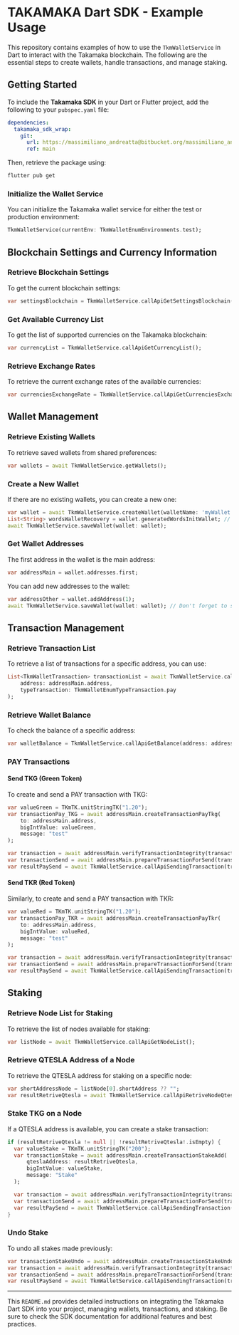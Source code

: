 
# TAKAMAKA Dart SDK - Example Usage

This repository contains examples of how to use the `TkmWalletService` in Dart to interact with the Takamaka blockchain. The following are the essential steps to create wallets, handle transactions, and manage staking.

## Getting Started

To include the **Takamaka SDK** in your Dart or Flutter project, add the following to your `pubspec.yaml` file:

```yaml
dependencies:
  takamaka_sdk_wrap:
    git:
      url: https://massimiliano_andreatta@bitbucket.org/massimiliano_andreatta/takamaka-sdk-wrap.git
      ref: main
```

Then, retrieve the package using:

```bash
flutter pub get
```

### Initialize the Wallet Service

You can initialize the Takamaka wallet service for either the test or production environment:

```dart
TkmWalletService(currentEnv: TkmWalletEnumEnvironments.test);
```

## Blockchain Settings and Currency Information

### Retrieve Blockchain Settings

To get the current blockchain settings:

```dart
var settingsBlockchain = TkmWalletService.callApiGetSettingsBlockchain();
```

### Get Available Currency List

To get the list of supported currencies on the Takamaka blockchain:

```dart
var currencyList = TkmWalletService.callApiGetCurrencyList();
```

### Retrieve Exchange Rates

To retrieve the current exchange rates of the available currencies:

```dart
var currenciesExchangeRate = TkmWalletService.callApiGetCurrenciesExchangeRate();
```

## Wallet Management

### Retrieve Existing Wallets

To retrieve saved wallets from shared preferences:

```dart
var wallets = await TkmWalletService.getWallets();
```

### Create a New Wallet

If there are no existing wallets, you can create a new one:

```dart
var wallet = await TkmWalletService.createWallet(walletName: 'myWallet', password: 'myPassword');
List<String> wordsWalletRecovery = wallet.generatedWordsInitWallet; // 25 recovery words
await TkmWalletService.saveWallet(wallet: wallet);
```

### Get Wallet Addresses

The first address in the wallet is the main address:

```dart
var addressMain = wallet.addresses.first;
```

You can add new addresses to the wallet:

```dart
var addressOther = wallet.addAddress(1);
await TkmWalletService.saveWallet(wallet: wallet); // Don't forget to save changes
```

## Transaction Management

### Retrieve Transaction List

To retrieve a list of transactions for a specific address, you can use:

```dart
List<TkmWalletTransaction> transactionList = await TkmWalletService.callApiGetTransactionList(
    address: addressMain.address, 
    typeTransaction: TkmWalletEnumTypeTransaction.pay
);
```

### Retrieve Wallet Balance

To check the balance of a specific address:

```dart
var walletBalance = TkmWalletService.callApiGetBalance(address: addressMain.address);
```

### PAY Transactions

#### Send TKG (Green Token)

To create and send a PAY transaction with TKG:

```dart
var valueGreen = TKmTK.unitStringTK("1.20");
var transactionPay_TKG = await addressMain.createTransactionPayTkg(
    to: addressMain.address, 
    bigIntValue: valueGreen, 
    message: "test"
);

var transaction = await addressMain.verifyTransactionIntegrity(transactionPay_TKG);
var transactionSend = await addressMain.prepareTransactionForSend(transactionPay_TKG);
var resultPaySend = await TkmWalletService.callApiSendingTransaction(transactionSend: transactionSend);
```

#### Send TKR (Red Token)

Similarly, to create and send a PAY transaction with TKR:

```dart
var valueRed = TKmTK.unitStringTK("1.20");
var transactionPay_TKR = await addressMain.createTransactionPayTkr(
    to: addressMain.address, 
    bigIntValue: valueRed, 
    message: "test"
);

var transaction = await addressMain.verifyTransactionIntegrity(transactionPay_TKR);
var transactionSend = await addressMain.prepareTransactionForSend(transactionPay_TKR);
var resultPaySend = await TkmWalletService.callApiSendingTransaction(transactionSend: transactionSend);
```

## Staking

### Retrieve Node List for Staking

To retrieve the list of nodes available for staking:

```dart
var listNode = await TkmWalletService.callApiGetNodeList();
```

### Retrieve QTESLA Address of a Node

To retrieve the QTESLA address for staking on a specific node:

```dart
var shortAddressNode = listNode[0].shortAddress ?? "";
var resultRetriveQtesla = await TkmWalletService.callApiRetriveNodeQteslaAddress(shortAddressNode: shortAddressNode);
```

### Stake TKG on a Node

If a QTESLA address is available, you can create a stake transaction:

```dart
if (resultRetriveQtesla != null || !resultRetriveQtesla!.isEmpty) {
  var valueStake = TKmTK.unitStringTK("200");
  var transactionStake = await addressMain.createTransactionStakeAdd(
      qteslaAddress: resultRetriveQtesla, 
      bigIntValue: valueStake, 
      message: "Stake"
  );

  var transaction = await addressMain.verifyTransactionIntegrity(transactionStake);
  var transactionSend = await addressMain.prepareTransactionForSend(transactionStake);
  var resultPaySend = await TkmWalletService.callApiSendingTransaction(transactionSend: transactionSend);
}
```

### Undo Stake

To undo all stakes made previously:

```dart
var transactionStakeUndo = await addressMain.createTransactionStakeUndo();
var transaction = await addressMain.verifyTransactionIntegrity(transactionStakeUndo);
var transactionSend = await addressMain.prepareTransactionForSend(transactionStakeUndo);
var resultPaySend = await TkmWalletService.callApiSendingTransaction(transactionSend: transactionSend);
```

---

This `README.md` provides detailed instructions on integrating the Takamaka Dart SDK into your project, managing wallets, transactions, and staking. Be sure to check the SDK documentation for additional features and best practices.
